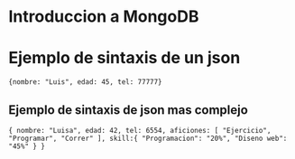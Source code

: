 
# Introduccion a MongoDB

# Ejemplo de sintaxis de un json

`
{nombre: "Luis",
    edad: 45,
    tel: 77777}
`

## Ejemplo de sintaxis de json mas complejo

`
{
    nombre: "Luisa",
    edad: 42,
    tel: 6554,
    aficiones: [
        "Ejercicio",
        "Programar",
        "Correr"
    ],
    skill:{
        "Programacion": "20%",
        "Diseno web": "45%"
    }
}
`